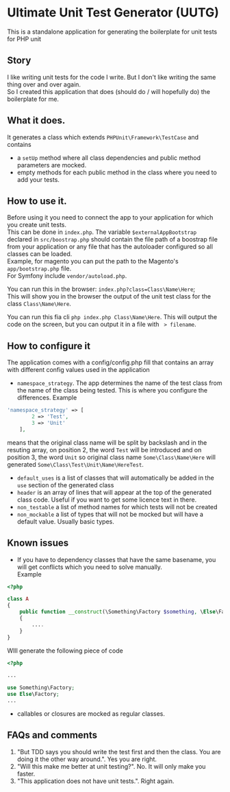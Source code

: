 # Ultimate Unit Test Generator (UUTG)

This is a standalone application for generating the boilerplate for unit tests for PHP unit

## Story
I like writing unit tests for the code I write. But I don't like writing the same thing over and over again.  
So I created this application that does (should do / will hopefully do) the boilerplate for me.


## What it does.  

It generates a class which extends `PHPUnit\Framework\TestCase` and contains
 - a `setUp` method where all class dependencies and public method parameters are mocked.
 - empty methods for each public method in the class where you need to add your tests.
 
## How to use it.
Before using it you need to connect the app to your application for which you create unit tests.  
This can be done in `index.php`. The variable `$externalAppBootstrap` declared in `src/boostrap.php` should contain the file path of a boostrap file from your application or any file that has the autoloader configured so all classes can be loaded.  
Example, for magento you can put the path to the Magento's `app/bootstrap.php` file.  
For Symfony include `vendor/autoload.php`.  

You can run this in the browser: `index.php?class=Class\Name\Here`;  
This will show you in the browser the output of the unit test class for the class `Class\Name\Here`.  

You can run this fia cli `php index.php Class\Name\Here`. This will output the code on the screen, but you can output it in a file with ` > filename`.

## How to configure it

The application comes with a config/config.php fill that contains an array with different config values used in the application

 - `namespace_strategy`. The app determines the name of the test class from the name of the class being tested. This is where you configure the differences.
 Example
```php
'namespace_strategy' => [
        2 => 'Test',
        3 => 'Unit'
    ],

```
means that the original class name will be split by backslash and in the resuting array, on position 2, the word `Test` will be introduced and on position 3, the word `Unit`
so original class name `Some\Class\Name\Here` will generated `Some\Class\Test\Unit\Name\HereTest`.  

 - `default_uses` is a list of classes that will automatically be added in the `use` section of the generated class
 - `header` is an array of lines that will appear at the top of the generated class code. Useful if you want to get some licence text in there.
 - `non_testable` a list of method names for which tests will not be created
 - `non_mockable` a list of types that will not be mocked but will have a default value. Usually basic types.


## Known issues

 - If you have to dependency classes that have the same basename, you will get conflicts which you need to solve manually.  
Example

```php
<?php

class A 
{
    public function __construct(\Something\Factory $something, \Else\Factory $else) 
    {
        ....
    }
}
```

WIll generate the following piece of code

```php
<?php

...

use Something\Factory;
use Else\Factory;
...
```

 - callables or closures are mocked as regular classes.  
 
## FAQs and comments

1. "But TDD says you should write the test first and then the class. You are doing it the other way around.". Yes you are right.
2. "Will this make me better at unit testing?". No. It will only make you faster.
3. "This application does not have unit tests.". Right again.
